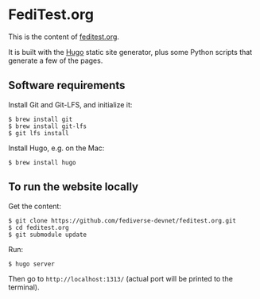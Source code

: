 # FediTest.org

This is the content of [feditest.org](https://feditest.org/).

It is built with the [Hugo](https://gohugo.io/) static site generator, plus some Python scripts that generate a few of the pages.

## Software requirements

Install Git and Git-LFS, and initialize it:

```shell
$ brew install git
$ brew install git-lfs
$ git lfs install
```

Install Hugo, e.g. on the Mac:

```shell
$ brew install hugo
```

## To run the website locally

Get the content:

```shell
$ git clone https://github.com/fediverse-devnet/feditest.org.git
$ cd feditest.org
$ git submodule update
```

Run:

```shell
$ hugo server
```

Then go to `http://localhost:1313/` (actual port will be printed to the terminal).

